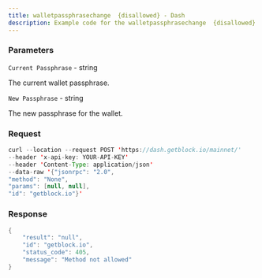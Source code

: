```yaml
---
title: walletpassphrasechange  {disallowed} - Dash
description: Example code for the walletpassphrasechange  {disallowed} json-rpc method. Сomplete guide on how to use walletpassphrasechange  {disallowed} json-rpc in GetBlock.io Web3 documentation.
---
```


### Parameters


`Current Passphrase` - string

The current wallet passphrase.

`New Passphrase` - string

The new passphrase for the wallet.

### Request

``` java
curl --location --request POST 'https://dash.getblock.io/mainnet/' 
--header 'x-api-key: YOUR-API-KEY' 
--header 'Content-Type: application/json' 
--data-raw '{"jsonrpc": "2.0",
"method": "None",
"params": [null, null],
"id": "getblock.io"}'
```

###  Response

``` java
{
    "result": "null",
    "id": "getblock.io",
    "status_code": 405,
    "message": "Method not allowed"
}
```

